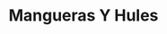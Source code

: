 ---
title: "Mangueras Y Hules"
url: /san-nicolas-tolentino/mangueras-y-hules/
shop: piezas de automóviles
---
